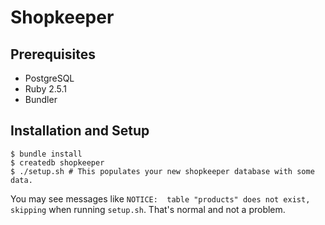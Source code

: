 # Shopkeeper

## Prerequisites

- PostgreSQL
- Ruby 2.5.1
- Bundler

## Installation and Setup

```
$ bundle install
$ createdb shopkeeper
$ ./setup.sh # This populates your new shopkeeper database with some data.
```

You may see messages like `NOTICE:  table "products" does not exist, skipping` when running `setup.sh`. That's normal and not a problem.
